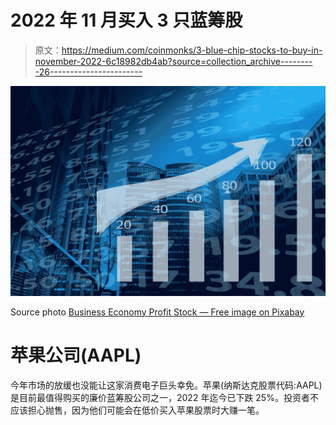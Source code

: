 # 2022 年 11 月买入 3 只蓝筹股

> 原文：<https://medium.com/coinmonks/3-blue-chip-stocks-to-buy-in-november-2022-6c18982db4ab?source=collection_archive---------26----------------------->

![](img/3d11ac685dff5c9613f876eb68bc00f8.png)

Source photo [Business Economy Profit Stock — Free image on Pixabay](https://pixabay.com/illustrations/business-economy-profit-2553884/)

# 苹果公司(AAPL)

今年市场的放缓也没能让这家消费电子巨头幸免。苹果(纳斯达克股票代码:AAPL)是目前最值得购买的廉价蓝筹股公司之一，2022 年迄今已下跌 25%。投资者不应该担心抛售，因为他们可能会在低价买入苹果股票时大赚一笔。